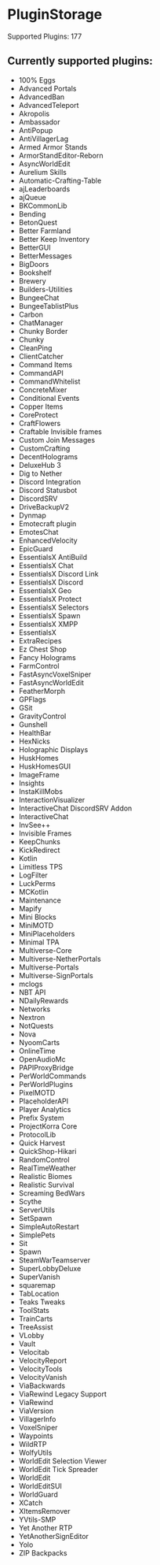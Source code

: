 # PluginStorage
Supported Plugins: 177

## Currently supported plugins:

- 100% Eggs
- Advanced Portals
- AdvancedBan
- AdvancedTeleport
- Akropolis
- Ambassador
- AntiPopup
- AntiVillagerLag
- Armed Armor Stands
- ArmorStandEditor-Reborn
- AsyncWorldEdit
- Aurelium Skills
- Automatic-Crafting-Table
- ajLeaderboards
- ajQueue
- BKCommonLib
- Bending
- BetonQuest
- Better Farmland
- Better Keep Inventory
- BetterGUI
- BetterMessages
- BigDoors
- Bookshelf
- Brewery
- Builders-Utilities
- BungeeChat
- BungeeTablistPlus
- Carbon
- ChatManager
- Chunky Border
- Chunky
- CleanPing
- ClientCatcher
- Command Items
- CommandAPI
- CommandWhitelist
- ConcreteMixer
- Conditional Events
- Copper Items
- CoreProtect
- CraftFlowers
- Craftable Invisible frames
- Custom Join Messages
- CustomCrafting
- DecentHolograms
- DeluxeHub 3
- Dig to Nether
- Discord Integration
- Discord Statusbot
- DiscordSRV
- DriveBackupV2
- Dynmap
- Emotecraft plugin
- EmotesChat
- EnhancedVelocity
- EpicGuard
- EssentialsX AntiBuild
- EssentialsX Chat
- EssentialsX Discord Link
- EssentialsX Discord
- EssentialsX Geo
- EssentialsX Protect
- EssentialsX Selectors
- EssentialsX Spawn
- EssentialsX XMPP
- EssentialsX
- ExtraRecipes
- Ez Chest Shop
- Fancy Holograms
- FarmControl
- FastAsyncVoxelSniper
- FastAsyncWorldEdit
- FeatherMorph
- GPFlags
- GSit
- GravityControl
- Gunshell
- HealthBar
- HexNicks
- Holographic Displays
- HuskHomes
- HuskHomesGUI
- ImageFrame
- Insights
- InstaKillMobs
- InteractionVisualizer
- InteractiveChat DiscordSRV Addon
- InteractiveChat
- InvSee++
- Invisible Frames
- KeepChunks
- KickRedirect
- Kotlin
- Limitless TPS
- LogFilter
- LuckPerms
- MCKotlin
- Maintenance
- Mapify
- Mini Blocks
- MiniMOTD
- MiniPlaceholders
- Minimal TPA
- Multiverse-Core
- Multiverse-NetherPortals
- Multiverse-Portals
- Multiverse-SignPortals
- mclogs
- NBT API
- NDailyRewards
- Networks
- Nextron
- NotQuests
- Nova
- NyoomCarts
- OnlineTime
- OpenAudioMc
- PAPIProxyBridge
- PerWorldCommands
- PerWorldPlugins
- PixelMOTD
- PlaceholderAPI
- Player Analytics
- Prefix System
- ProjectKorra Core
- ProtocolLib
- Quick Harvest
- QuickShop-Hikari
- RandomControl
- RealTimeWeather
- Realistic Biomes
- Realistic Survival
- Screaming BedWars
- Scythe
- ServerUtils
- SetSpawn
- SimpleAutoRestart
- SimplePets
- Sit
- Spawn
- SteamWarTeamserver
- SuperLobbyDeluxe
- SuperVanish
- squaremap
- TabLocation
- Teaks Tweaks
- ToolStats
- TrainCarts
- TreeAssist
- VLobby
- Vault
- Velocitab
- VelocityReport
- VelocityTools
- VelocityVanish
- ViaBackwards
- ViaRewind Legacy Support
- ViaRewind
- ViaVersion
- VillagerInfo
- VoxelSniper
- Waypoints
- WildRTP
- WolfyUtils
- WorldEdit Selection Viewer
- WorldEdit Tick Spreader
- WorldEdit
- WorldEditSUI
- WorldGuard
- XCatch
- XItemsRemover
- YVtils-SMP
- Yet Another RTP
- YetAnotherSignEditor
- Yolo
- ZIP Backpacks
